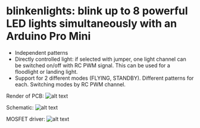 # blinkenlights: blink up to 8 powerful LED lights simultaneously with an Arduino Pro Mini

* Independent patterns
* Directly controlled light: if selected with jumper, one light channel can be switched on/off with RC PWM signal. This can be used for a floodlight or landing light.
* Support for 2 different modes (FLYING, STANDBY). Different patterns for each. Switching modes by RC PWM channel.

Render of PCB:
![alt text](https://github.com/barafael/lighz/blob/master/board/images/lighz_pcb_rendered.png)

Schematic:
![alt text](https://github.com/barafael/lighz/blob/master/board/images/lighz-page1.png)

MOSFET driver:
![alt text](https://github.com/barafael/lighz/blob/master/board/images/lighz-page2.png)

